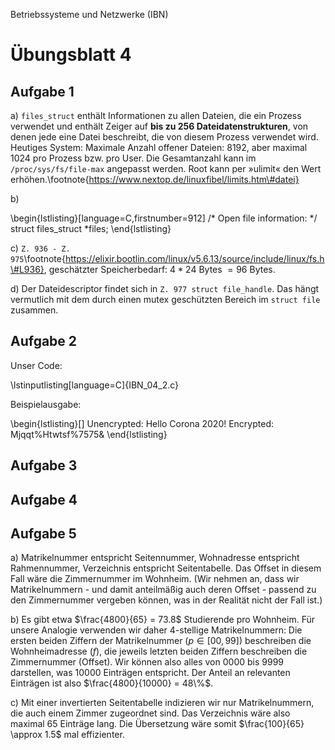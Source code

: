 Betriebssysteme und Netzwerke (IBN)

# Übungsblatt 4

## Aufgabe 1

a) `files_struct` enthält Informationen zu allen Dateien, die ein Prozess verwendet und enthält Zeiger auf **bis zu 256 Dateidatenstrukturen**, von denen jede eine Datei beschreibt, die von diesem Prozess verwendet wird.
Heutiges System: Maximale Anzahl offener Dateien: 8192, aber maximal 1024 pro Prozess bzw. pro User. Die Gesamtanzahl kann im `/proc/sys/fs/file-max` angepasst werden. Root kann per »ulimit« den Wert erhöhen.\footnote{https://www.nextop.de/linuxfibel/limits.htm\#datei}

b)

\begin{lstlisting}[language=C,firstnumber=912]
	/* Open file information: */
	struct files_struct		*files;
\end{lstlisting}

c) `Z. 936 - Z. 975`\footnote{https://elixir.bootlin.com/linux/v5.6.13/source/include/linux/fs.h\#L936}, geschätzter Speicherbedarf: $4*24$ Bytes $=96$ Bytes.

d) Der Dateidescriptor findet sich in `Z. 977 struct file_handle`. Das hängt vermutlich mit dem durch einen mutex geschützten Bereich im `struct file` zusammen.

## Aufgabe 2

Unser Code:

\lstinputlisting[language=C]{IBN_04_2.c}

Beispielausgabe:

\begin{lstlisting}[]
Unencrypted: Hello Corona 2020!
Encrypted: Mjqqt%Htwtsf%7575&
\end{lstlisting}

## Aufgabe 3

## Aufgabe 4

## Aufgabe 5

a) Matrikelnummer entspricht Seitennummer, Wohnadresse entspricht Rahmennummer, Verzeichnis entspricht Seitentabelle. Das Offset in diesem Fall wäre die Zimmernummer im Wohnheim. (Wir nehmen an, dass wir Matrikelnummern - und damit anteilmäßig auch deren Offset - passend zu den Zimmernummer vergeben können, was in der Realität nicht der Fall ist.)

b) Es gibt etwa $\frac{4800}{65} = 73.8$ Studierende pro Wohnheim. Für unsere Analogie verwenden wir daher 4-stellige Matrikelnummern: Die ersten beiden Ziffern der Matrikelnummer ($p \in [00, 99]$) beschreiben die Wohnheimadresse ($f$), die jeweils letzten beiden Ziffern beschreiben die Zimmernummer (Offset). Wir können also alles von 0000 bis 9999 darstellen, was 10000 Einträgen entspricht. Der Anteil an relevanten Einträgen ist also $\frac{4800}{10000} = 48\%$.

c) Mit einer invertierten Seitentabelle indizieren wir nur Matrikelnummern, die auch einem Zimmer zugeordnet sind. Das Verzeichnis wäre also maximal 65 Einträge lang. Die Übersetzung wäre somit $\frac{100}{65} \approx 1.5$ mal effizienter.
